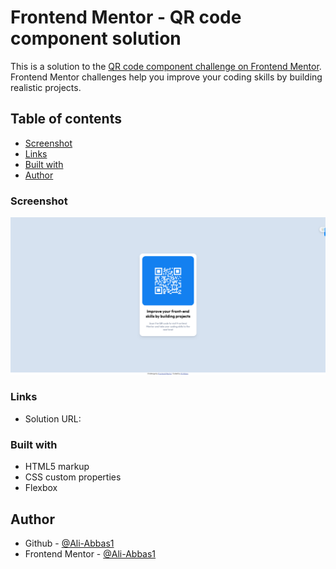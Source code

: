 # Frontend Mentor - QR code component solution

This is a solution to the [QR code component challenge on Frontend Mentor](https://www.frontendmentor.io/challenges/qr-code-component-iux_sIO_H). Frontend Mentor challenges help you improve your coding skills by building realistic projects. 

## Table of contents

  - [Screenshot](#screenshot)
  - [Links](#links)
  - [Built with](#built-with)
- [Author](#author)


### Screenshot

![](./screenshot.png)


### Links

- Solution URL: [](https://ali-abbas1.github.io/QR-code-component/)

### Built with

- HTML5 markup
- CSS custom properties
- Flexbox

## Author

- Github - [@Ali-Abbas1](https://github.com/Ali-Abbas1)
- Frontend Mentor - [@Ali-Abbas1](https://www.frontendmentor.io/profile/Ali-Abbas1)

